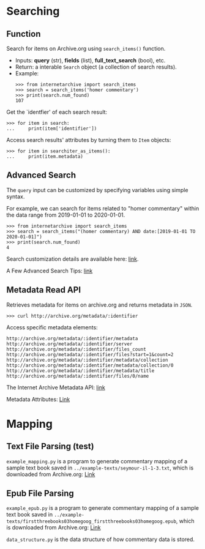 # Searching

## Function

Search for items on Archive.org using `search_items()` function.
  - Inputs: **query** (str), **fields** (list), **full_text_search** (bool), etc.
  - Return: a interable `Search` object (a collection of search results).
  - Example:  
    ```
    >>> from internetarchive import search_items
    >>> search = search_items('homer commentary')
    >>> print(search.num_found)
    107
    ```
    
Get the `identfier' of each search result:

```
>>> for item in search:
...     print(item['identifier'])

```
Access search results' attributes by turning them to `Item` objects: 

```
>>> for item in searchiter_as_items():
...     print(item.metadata)
```

## Advanced Search

The `query` input can be customized by specifying variables using simple syntax.

For example, we can search for items related to "homer commentary" within the data range from 2019-01-01 to 2020-01-01.
```
>>> from internetarchive import search_items
>>> search = search_items("(homer commentary) AND date:[2019-01-01 TO 2020-01-01]")
>>> print(search.num_found)
4
```
Search customization details are available here: [link](https://archive.org/advancedsearch.php).

A Few Advanced Search Tips: [link](https://blog.archive.org/2017/04/16/a-few-advanced-search-tips/)


## Metadata Read API

Retrieves metadata for items on archive.org and returns metadata in `JSON`.

```
>>> curl http://archive.org/metadata/:identifier
```

Access specific metadata elements:
```
http://archive.org/metadata/:identifier/metadata
http://archive.org/metadata/:identifier/server
http://archive.org/metadata/:identifier/files_count
http://archive.org/metadata/:identifier/files?start=1&count=2
http://archive.org/metadata/:identifier/metadata/collection
http://archive.org/metadata/:identifier/metadata/collection/0
http://archive.org/metadata/:identifier/metadata/title
http://archive.org/metadata/:identifier/files/0/name
```

The Internet Archive Metadata API: [link](http://blog.archive.org/2013/07/04/metadata-api/)

Metadata Attributes: [Link](https://archive.org/services/docs/api/metadata-schema/index.html#)

# Mapping

## Text File Parsing (test)
`example_mapping.py` is a program to generate commentary mapping of a sample text book saved in `../example-texts/seymour-il-1-3.txt`, which is downloaded from Archive.org: [Link](https://archive.org/details/firstthreebooks03homegoog/page/n123/mode/2up)

## Epub File Parsing
`example_epub.py` is a program to generate commentary mapping of a sample text book saved in `../example-texts/firstthreebooks03homegoog_firstthreebooks03homegoog.epub`, which is downloaded from Archive.org: [Link](https://archive.org/details/firstthreebooks03homegoog/page/n123/mode/2up)

`data_structure.py` is the data structure of how commentary data is stored.
